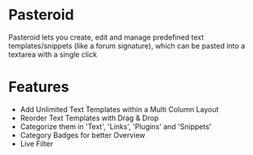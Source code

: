 Pasteroid
=========

Pasteroid lets you create, edit and manage predefined text templates/snippets (like a forum signature), which can be pasted into a textarea with a single click


Features
=========

- Add Unlimited Text Templates within a Multi Column Layout
- Reorder Text Templates with Drag & Drop
- Categorize them in 'Text', 'Links', 'Plugins' and 'Snippets'
- Category Badges for better Overview
- Live Filter